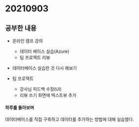 # 20210903

## 공부한 내용
+ 온라인 캠프 강의
  - 데이터 베이스 실습(Azure)
  - 팀 프로젝트 리뷰

+ 데이터베이스 실습한 것 다시 해보기

+ 팀 프로젝트
  - 강사님 피드백 수정(UI)
  - 리뷰 쓰기 화면에 텍스트뷰 추가

#### 하루를 돌아보며
데이터베이스를 직접 구축하고 데이터를 추가하는 방법에 대해 실습했다.
